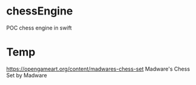 # chessEngine
POC chess engine in swift


# Temp
https://opengameart.org/content/madwares-chess-set Madware's Chess Set by Madware


